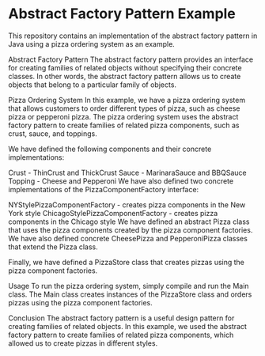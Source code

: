 # Abstract Factory Pattern Example

This repository contains an implementation of the abstract factory pattern in Java using a pizza ordering system as an example.

Abstract Factory Pattern
The abstract factory pattern provides an interface for creating families of related objects without specifying their concrete classes. In other words, the abstract factory pattern allows us to create objects that belong to a particular family of objects.

Pizza Ordering System
In this example, we have a pizza ordering system that allows customers to order different types of pizza, such as cheese pizza or pepperoni pizza. The pizza ordering system uses the abstract factory pattern to create families of related pizza components, such as crust, sauce, and toppings.

We have defined the following components and their concrete implementations:

Crust - ThinCrust and ThickCrust
Sauce - MarinaraSauce and BBQSauce
Topping - Cheese and Pepperoni
We have also defined two concrete implementations of the PizzaComponentFactory interface:

NYStylePizzaComponentFactory - creates pizza components in the New York style
ChicagoStylePizzaComponentFactory - creates pizza components in the Chicago style
We have defined an abstract Pizza class that uses the pizza components created by the pizza component factories. We have also defined concrete CheesePizza and PepperoniPizza classes that extend the Pizza class.

Finally, we have defined a PizzaStore class that creates pizzas using the pizza component factories.

Usage
To run the pizza ordering system, simply compile and run the Main class. The Main class creates instances of the PizzaStore class and orders pizzas using the pizza component factories.

Conclusion
The abstract factory pattern is a useful design pattern for creating families of related objects. In this example, we used the abstract factory pattern to create families of related pizza components, which allowed us to create pizzas in different styles.
